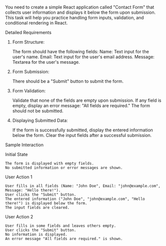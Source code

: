 You need to create a simple React application called "Contact Form" that collects user information and displays it below the form upon submission. This task will help you practice handling form inputs, validation, and conditional rendering in React.

Detailed Requirements
1. Form Structure:

    The form should have the following fields:
        Name: Text input for the user's name.
        Email: Text input for the user's email address.
        Message: Textarea for the user's message.

2. Form Submission:

    There should be a "Submit" button to submit the form.

3. Form Validation:

    Validate that none of the fields are empty upon submission.
    If any field is empty, display an error message: "All fields are required." The form should not be submitted.

4. Displaying Submitted Data:

    If the form is successfully submitted, display the entered information below the form.
    Clear the input fields after a successful submission.


Sample Interaction

Initial State

    The form is displayed with empty fields.
    No submitted information or error messages are shown.

User Action 1

    User fills in all fields (Name: "John Doe", Email: "john@example.com", Message: "Hello there!").
    User clicks the "Submit" button.
    The entered information ("John Doe", "john@example.com", "Hello there!") is displayed below the form.
    The input fields are cleared.

User Action 2

    User fills in some fields and leaves others empty.
    User clicks the "Submit" button.
    No information is displayed.
    An error message "All fields are required." is shown.
